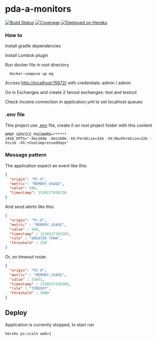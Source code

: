 # pda-a-monitors #

[![Build Status](https://travis-ci.org/tasima-uniritter/pda-a-monitors.svg?branch=master)](https://travis-ci.org/tasima-uniritter/pda-a-monitors) [![Coverage](https://sonarcloud.io/api/project_badges/measure?project=br.edu.uniritter%3Amonitors&metric=coverage)](https://sonarcloud.io/dashboard?id=br.edu.uniritter%3Amonitors) [![Deployed on Heroku](https://img.shields.io/badge/%E2%86%91%20Deployed%20on-Heroku-7056bf.svg?style=flat-square)](https://pda-a-monitors.herokuapp.com/)

### How to  ###

Install gradle dependencies

Install Lombok plugin

Run docker file in root directory
``` ssh
  docker-compose up mq
```

Access  [http://localhost:15672/](http://localhost:15672/)
with credentials: admin / admin

Go in Exchanges and create 2 fanout exchanges: test and testout

Check income.connection in application.yml to set localhost queues

### .env file

This project use [.env](https://github.com/cdimascio/java-dotenv) file, create it on root project folder
with this content

```
AMQP_SERVICE_PASSWORD=******
JAVA_OPTS="-Xmx168m -Xms168m -XX:PermSize=32m -XX:MaxPermSize=32m -Xss1m -XX:+UseCompressedOops"
```

### Message pattern

The application expect an event like this:

```json
{
  "origin": "PC-0",
  "metric": "MEMORY_USAGE",
  "value": 500,
  "timestamp": 1530227658230
}
````

And send alerts like this:

```json
{
  "origin": "PC-0",
  "metric" : "MEMORY_USAGE",
  "value" : 500,
  "timestamp" : 1530227285565,
  "rule" : "GREATER_THAN",
  "threshold" : 250
}
```

Or, on timeout route:

```json
{
  "origin": "PC-0",
  "metric" : "MEMORY_USAGE",
  "value" : 51051,
  "timestamp" : 1530227336566,
  "rule" : "TIMEOUT",
  "threshold" : 5000
}
```

Deploy
------

Application is currently stopped, to start run

```
heroku ps:scale web=1
```
